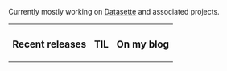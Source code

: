 Currently mostly working on [Datasette](https://github.com/simonw/datasette) and associated projects.

<table><tr><td valign="top">

### Recent releases
<!-- recent_releases starts -->
<!-- recent_releases ends -->
</td><td valign="top">

### TIL
<!-- tils starts -->
<!-- tils ends -->
</td><td valign="top">

### On my blog
<!-- blog starts -->
<!-- blog ends -->
</td></tr></table>